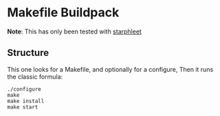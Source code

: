 # Makefile Buildpack

**Note**: This has only been tested with [starphleet](https://github.com/wballard/starphleet)

## Structure
This one looks for a Makefile, and optionally for a configure, Then it
runs the classic formula:

```
./configure
make
make install
make start
```

